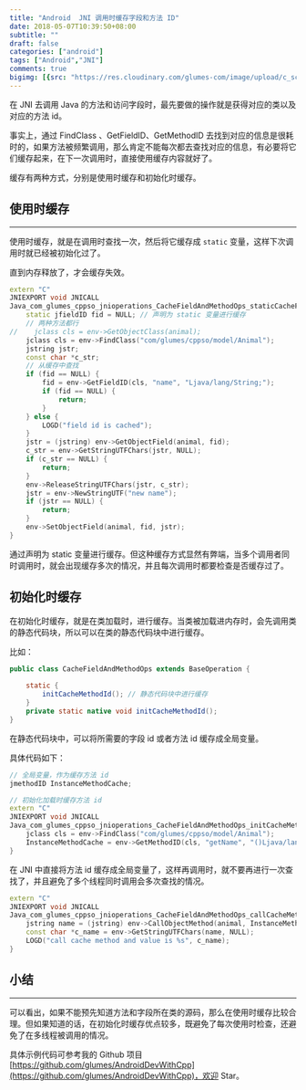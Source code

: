 ```yaml
---
title: "Android  JNI 调用时缓存字段和方法 ID"
date: 2018-05-07T10:39:50+08:00
subtitle: ""
draft: false
categories: ["android"]
tags: ["Android","JNI"]
comments: true
bigimg: [{src: "https://res.cloudinary.com/glumes-com/image/upload/c_scale,h_630,w_1920/v1525660602/life/WechatIMG360.jpg", desc: "广州塔 · 小蛮腰"}]
---
```



在 JNI 去调用 Java 的方法和访问字段时，最先要做的操作就是获得对应的类以及对应的方法 id。

事实上，通过 FindClass 、GetFieldID、GetMethodID 去找到对应的信息是很耗时的，如果方法被频繁调用，那么肯定不能每次都去查找对应的信息，有必要将它们缓存起来，在下一次调用时，直接使用缓存内容就好了。

缓存有两种方式，分别是使用时缓存和初始化时缓存。

<!--more-->

## 使用时缓存
---

使用时缓存，就是在调用时查找一次，然后将它缓存成 `static` 变量，这样下次调用时就已经被初始化过了。

直到内存释放了，才会缓存失效。

```cpp
extern "C"
JNIEXPORT void JNICALL
Java_com_glumes_cppso_jnioperations_CacheFieldAndMethodOps_staticCacheField(JNIEnv *env, jobject instance, jobject animal) {
    static jfieldID fid = NULL; // 声明为 static 变量进行缓存
    // 两种方法都行
//    jclass cls = env->GetObjectClass(animal);
    jclass cls = env->FindClass("com/glumes/cppso/model/Animal");
    jstring jstr;
    const char *c_str;
    // 从缓存中查找
    if (fid == NULL) {
        fid = env->GetFieldID(cls, "name", "Ljava/lang/String;");
        if (fid == NULL) {
            return;
        }
    } else {
        LOGD("field id is cached");
    }
    jstr = (jstring) env->GetObjectField(animal, fid);
    c_str = env->GetStringUTFChars(jstr, NULL);
    if (c_str == NULL) {
        return;
    }
    env->ReleaseStringUTFChars(jstr, c_str);
    jstr = env->NewStringUTF("new name");
    if (jstr == NULL) {
        return;
    }
    env->SetObjectField(animal, fid, jstr);
}
```

通过声明为 static 变量进行缓存。但这种缓存方式显然有弊端，当多个调用者同时调用时，就会出现缓存多次的情况，并且每次调用时都要检查是否缓存过了。

## 初始化时缓存

在初始化时缓存，就是在类加载时，进行缓存。当类被加载进内存时，会先调用类的静态代码块，所以可以在类的静态代码块中进行缓存。

比如：
```java
public class CacheFieldAndMethodOps extends BaseOperation {
    
    static {
        initCacheMethodId(); // 静态代码块中进行缓存
    }
    private static native void initCacheMethodId();
}
```

在静态代码块中，可以将所需要的字段 id 或者方法 id 缓存成全局变量。

具体代码如下：

```cpp
// 全局变量，作为缓存方法 id
jmethodID InstanceMethodCache;

// 初始化加载时缓存方法 id
extern "C"
JNIEXPORT void JNICALL
Java_com_glumes_cppso_jnioperations_CacheFieldAndMethodOps_initCacheMethodId(JNIEnv *env, jclass type) {
    jclass cls = env->FindClass("com/glumes/cppso/model/Animal");
    InstanceMethodCache = env->GetMethodID(cls, "getName", "()Ljava/lang/String;");
}
```
在 JNI 中直接将方法 id 缓存成全局变量了，这样再调用时，就不要再进行一次查找了，并且避免了多个线程同时调用会多次查找的情况。

```cpp
extern "C"
JNIEXPORT void JNICALL
Java_com_glumes_cppso_jnioperations_CacheFieldAndMethodOps_callCacheMethod(JNIEnv *env, jobject instance, jobject animal) {
    jstring name = (jstring) env->CallObjectMethod(animal, InstanceMethodCache);
    const char *c_name = env->GetStringUTFChars(name, NULL);
    LOGD("call cache method and value is %s", c_name);
}
```


## 小结
----

可以看出，如果不能预先知道方法和字段所在类的源码，那么在使用时缓存比较合理。但如果知道的话，在初始化时缓存优点较多，既避免了每次使用时检查，还避免了在多线程被调用的情况。

具体示例代码可参考我的 Github 项目 [https://github.com/glumes/AndroidDevWithCpp](https://github.com/glumes/AndroidDevWithCpp)，欢迎 Star。
